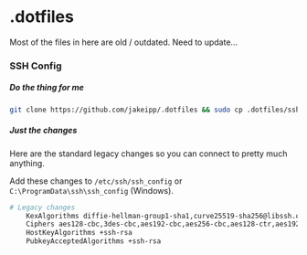 # .dotfiles

Most of the files in here are old / outdated. Need to update...

### SSH Config
##### Do the thing for me
```bash
git clone https://github.com/jakeipp/.dotfiles && sudo cp .dotfiles/ssh_config /etc/ssh/
```

##### Just the changes
Here are the standard legacy changes so you can connect to pretty much anything. 

Add these changes to `/etc/ssh/ssh_config` or `C:\ProgramData\ssh\ssh_config` (Windows).
```bash
# Legacy changes
    KexAlgorithms diffie-hellman-group1-sha1,curve25519-sha256@libssh.org,ecdh-sha2-nistp256,ecdh-sha2-nistp384,ecdh-sha2-nistp521,diffie-hellman-group-exchange-sha256,diffie-hellman-group14-sha1,diffie-hellman-group1-sha1
    Ciphers aes128-cbc,3des-cbc,aes192-cbc,aes256-cbc,aes128-ctr,aes192-ctr,aes256-ctr
    HostKeyAlgorithms +ssh-rsa
    PubkeyAcceptedAlgorithms +ssh-rsa
```
